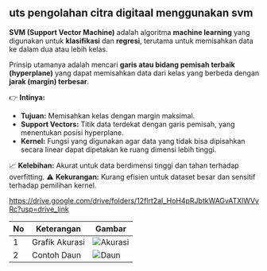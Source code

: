 ## uts pengolahan citra digitaal menggunakan svm
**SVM (Support Vector Machine)** adalah algoritma **machine learning** yang digunakan untuk **klasifikasi** dan **regresi**, terutama untuk memisahkan data ke dalam dua atau lebih kelas.

Prinsip utamanya adalah mencari **garis atau bidang pemisah terbaik (hyperplane)** yang dapat memisahkan data dari kelas yang berbeda dengan **jarak (margin) terbesar**.

👉 **Intinya:**

* **Tujuan:** Memisahkan kelas dengan margin maksimal.
* **Support Vectors:** Titik data terdekat dengan garis pemisah, yang menentukan posisi hyperplane.
* **Kernel:** Fungsi yang digunakan agar data yang tidak bisa dipisahkan secara linear dapat dipetakan ke ruang dimensi lebih tinggi.

📈 **Kelebihan:** Akurat untuk data berdimensi tinggi dan tahan terhadap overfitting.
⚠️ **Kekurangan:** Kurang efisien untuk dataset besar dan sensitif terhadap pemilihan kernel.

https://drive.google.com/drive/folders/12flrt2aI_HoH4pRJbtkWAGvATXlWVvRc?usp=drive_link

| No | Keterangan | Gambar |
|----|-------------|--------|
| 1  | Grafik Akurasi | ![Akurasi](https://drive.google.com/uc?export=view&id=1AbCdEfGhIjKlMnO) |
| 2  | Contoh Daun | ![Daun](images/daun_herbal.jpg) |
